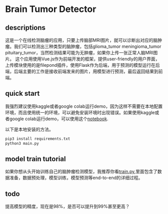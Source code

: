 # Brain Tumor Detector
## descriptions
这是一个在线检测脑瘤的应用，只要上传脑部MRI图片，就可以诊断出对应的脑肿瘤。我们可以检测出三种类型的脑肿瘤，包括glioma_tumor meningioma_tumor pituitary_tumor，当然检测结果可能为无肿瘤，如果你上传一张正常人脑MRI图片。
这个应用使用Vue.js作为前端开发的框架，提供user-friendly的用户界面，上传模块使用的是filepond插件，使用Flask作为后端，用于预测的模型运行在后端，后端主要的工作是接收前端发来的图片，用模型进行预测，最后返回结果到前端。
## quick start
我强烈建议使用kaggle或者google colab运行demo，因为这样不需要在本地配置环境，而且使用统一的环境，可以避免安装环境时出现错误。如果使用kaggle或者google colab运行demo，可以使用这个[notebook](./my_medical_app_demo.ipynb).

以下是本地安装的方法。
```cmd
pip3 install requirements.txt
python3 main.py
```

## model train tutorial
如果你想从头开始训练自己的脑肿瘤检测模型，我推荐你看[train.py](./train.py),里面包含了数据准备，数据预处理，模型训练，模型预测等end-to-end的详细过程。

## todo
提高模型的精度，现在是98%，是否可以提升到99%甚至更高？
